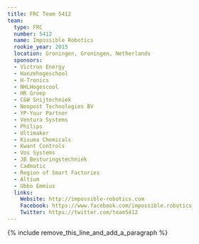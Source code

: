 ```yaml
---
title: FRC Team 5412
team:
  type: FRC
  number: 5412
  name: Impossible Robotics
  rookie_year: 2015
  location: Groningen, Groningen, Netherlands
  sponsors:
  - Victron Energy
  - Hanzehogeschool
  - H-Tronics
  - NHLHogescool
  - HR Groep
  - C&W Snijtechniek
  - Neopost Technologies BV
  - YP-Your Partner
  - Ventura Systems
  - Philips
  - Ultimaker
  - Kisuma Chemicals
  - Kwant Controls
  - Vos Systems
  - JB Besturingstechniek
  - Cadmatic
  - Region of Smart Factories
  - Altium
  - Ubbo Emmius
  links:
    Website: http://impossible-robotics.com
    Facebook: https://www.facebook.com/impossible.robotics
    Twitter: https://twitter.com/team5412
---
```


{% include remove_this_line_and_add_a_paragraph %}